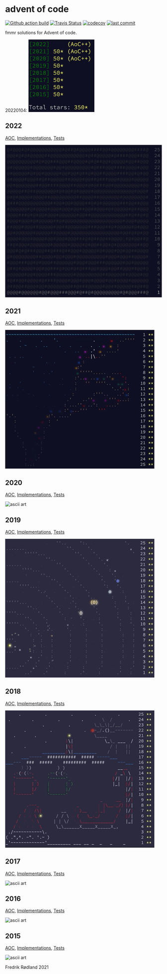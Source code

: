 # advent of code      
[![Github action build](https://github.com/fmmr/advent/actions/workflows/build.yml/badge.svg)](https://github.com/fmmr/advent/actions/workflows/build.yml) [![Travis Status](https://travis-ci.com/fmmr/advent.svg?branch=master)](https://app.travis-ci.com/github/fmmr/advent/builds) [![codecov](https://codecov.io/gh/fmmr/advent/branch/master/graph/badge.svg)](https://codecov.io/gh/fmmr/advent) [![last commit](https://img.shields.io/github/last-commit/fmmr/advent.svg)](https://github.com/fmmr/advent)

fmmr solutions for Advent of code.

20220104:
![stars](gifs/stars.png?raw=true "ascii art")

## 2022

[AOC](https://adventofcode.com/2022),
[Implementations](https://github.com/fmmr/advent/tree/master/src/main/kotlin/no/rodland/advent_2022),
[Tests](https://github.com/fmmr/advent/tree/master/src/test/kotlin/no/rodland/advent_2022)

![ascii art](gifs/2022.png?raw=true "ascii art")

## 2021

[AOC](https://adventofcode.com/2021),
[Implementations](https://github.com/fmmr/advent/tree/master/src/main/kotlin/no/rodland/advent_2021),
[Tests](https://github.com/fmmr/advent/tree/master/src/test/kotlin/no/rodland/advent_2021)

![ascii art](gifs/2021.gif?raw=true "ascii art")

## 2020

[AOC](https://adventofcode.com/2020),
[Implementations](https://github.com/fmmr/advent/tree/master/src/main/kotlin/no/rodland/advent_2020),
[Tests](https://github.com/fmmr/advent/tree/master/src/test/kotlin/no/rodland/advent_2020)

![ascii art](gifs/2020.gif?raw=true "ascii art")

## 2019

[AOC](https://adventofcode.com/2019),
[Implementations](https://github.com/fmmr/advent/tree/master/src/main/kotlin/no/rodland/advent_2019),
[Tests](https://github.com/fmmr/advent/tree/master/src/test/kotlin/no/rodland/advent_2019)

![ascii art](gifs/2019.gif?raw=true "ascii art")

## 2018

[AOC](https://adventofcode.com/2018),
[Implementations](https://github.com/fmmr/advent/tree/master/src/main/kotlin/no/rodland/advent_2018),
[Tests](https://github.com/fmmr/advent/tree/master/src/test/kotlin/no/rodland/advent_2018)

![ascii art](gifs/2018.gif?raw=true "ascii art")

## 2017

[AOC](https://adventofcode.com/2017),
[Implementations](https://github.com/fmmr/advent/tree/master/src/main/kotlin/no/rodland/advent_2017),
[Tests](https://github.com/fmmr/advent/tree/master/src/test/kotlin/no/rodland/advent_2017)

![ascii art](gifs/2017.gif?raw=true "ascii art")

## 2016

[AOC](https://adventofcode.com/2016),
[Implementations](https://github.com/fmmr/advent/tree/master/src/main/kotlin/no/rodland/advent_2016),
[Tests](https://github.com/fmmr/advent/tree/master/src/test/kotlin/no/rodland/advent_2016)

![ascii art](gifs/2016.gif?raw=true "ascii art")

## 2015

[AOC](https://adventofcode.com/2015),
[Implementations](https://github.com/fmmr/advent/tree/master/src/main/kotlin/no/rodland/advent_2015),
[Tests](https://github.com/fmmr/advent/tree/master/src/test/kotlin/no/rodland/advent_2015)

![ascii art](gifs/2015.gif?raw=true "ascii art")

Fredrik Rødland 2021
